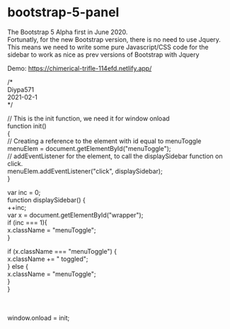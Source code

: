 # bootstrap-5-panel

The Bootstrap 5 Alpha first in June 2020. <br>
Fortunatly, for the new Bootstrap version, there is no need to use Jquery. 
This means we need to write some pure Javascript/CSS code for the sidebar to work as nice as prev versions of Bootstrap with Jquery
 

Demo: https://chimerical-trifle-114efd.netlify.app/



/* <br />
Diypa571  <br />
2021-02-1  <br />
*/  <br />


// This is the init function, we need it for window onload  <br />
function init()   <br />
{  <br />
    // Creating a reference to the element with id equal to menuToggle  <br />
menuElem = document.getElementById("menuToggle");  <br />
// addEventListener for the element, to call the displaySidebar function on click.   <br />
menuElem.addEventListener("click",   displaySidebar);  <br />
}   <br />

var inc = 0;  <br />
function displaySidebar() {  <br />
++inc;  <br />
var x = document.getElementById("wrapper");  <br />
if (inc === 1){  <br />
x.className = "menuToggle";  <br />
}  <br />

if (x.className === "menuToggle") {  <br />
x.className += " toggled";  <br />
} else {  <br />
x.className = "menuToggle"; <br />
}  <br />
} <br />

  <br /> <br />
window.onload = init; <br /> <br />
